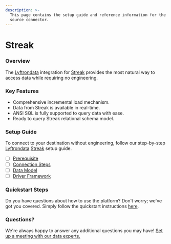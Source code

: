 ```yaml
---
description: >-
  This page contains the setup guide and reference information for the Streak
  source connector.
---
```


# Streak

### Overview

The [Lyftrondata](https://www.lyftrondata.com/) integration for [Streak](https://www.lyftrondata.com/integration/sales-analytics/streak/) provides the most natural way to access data while requiring no engineering.

### Key Features

* Comprehensive incremental load mechanism.
* Data from Streak is available in real-time.
* ANSI SQL is fully supported to query data with ease.
* Ready to query Streak relational schema model.

### Setup Guide

To connect to your destination without engineering, follow our step-by-step [Lyftrondata](https://www.lyftrondata.com/) [Streak](https://www.lyftrondata.com/integration/sales-analytics/streak/) setup guide.

* [ ] [Prerequisite](prerequisite.md)
* [ ] [Connection Steps](connection-steps.md)
* [ ] [Data Model](data-model/erd.md)
* [ ] [Driver Framework](driver-framework/)

### Quickstart Steps

Do you have questions about how to use the platform? Don't worry; we've got you covered. Simply follow the quickstart instructions [here](../../).

### Questions? <a href="#questions" id="questions"></a>

We're always happy to answer any additional questions you may have! [Set up a meeting with our data experts.](https://www.lyftrondata.com/book-a-meeting/)
